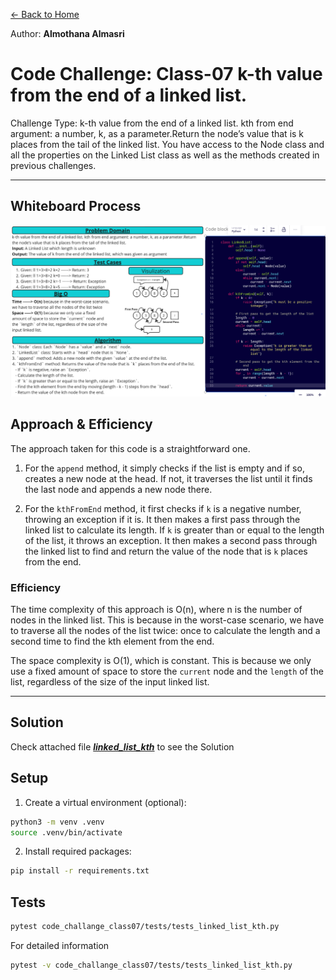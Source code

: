 [&leftarrow; Back to Home](../README.md)

Author: **Almothana Almasri**

# Code Challenge: Class-07 k-th value from the end of a linked list.

Challenge Type:  k-th value from the end of a linked list.
kth from end argument: a number, k, as a parameter.Return the node’s value that is k places from the tail of the linked list.
You have access to the Node class and all the properties on the Linked List class as well as the methods created in previous challenges.

---

## Whiteboard Process

![Whiteboard](../assets/CC_07_linked_list_kth.png)

## **Approach & Efficiency**

The approach taken for this code is a straightforward one. 

1. For the `append` method, it simply checks if the list is empty and if so, creates a new node at the head. If not, it traverses the list until it finds the last node and appends a new node there. 

2. For the `kthFromEnd` method, it first checks if `k` is a negative number, throwing an exception if it is. It then makes a first pass through the linked list to calculate its length. If `k` is greater than or equal to the length of the list, it throws an exception. It then makes a second pass through the linked list to find and return the value of the node that is `k` places from the end.

### Efficiency
The time complexity of this approach is O(n), where n is the number of nodes in the linked list. This is because in the worst-case scenario, we have to traverse all the nodes of the list twice: once to calculate the length and a second time to find the kth element from the end.

The space complexity is O(1), which is constant. This is because we only use a fixed amount of space to store the `current` node and the `length` of the list, regardless of the size of the input linked list.

---

## **Solution**

Check attached file ***[linked_list_kth](linked_list_kth/linked_list_kth.py)*** to see the Solution

## Setup

1. Create a virtual environment (optional):

```bash
python3 -m venv .venv
source .venv/bin/activate
```

2. Install required packages:

```bash
pip install -r requirements.txt
```

## Tests

```bash
pytest code_challange_class07/tests/tests_linked_list_kth.py
```
For detailed information

```bash
pytest -v code_challange_class07/tests/tests_linked_list_kth.py
```
